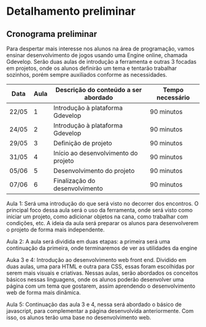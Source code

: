 # Detalhamento preliminar

## Cronograma preliminar

Para despertar mais interesse nos alunos na área de programação, vamos ensinar desenvolvimento de jogos usando uma Engine online, chamada Gdevelop. Serão duas aulas de introdução a ferramenta e outras 3 focadas em projetos, onde os alunos definirão um tema e tentarão trabalhar sozinhos, porém sempre auxiliados conforme as necessidades.

|Data   |Aula   | Descrição do conteúdo a ser abordado  | Tempo necessário |
|-------|-------|---------------------------------------|------------------|
| 22/05 |1| Introdução à plataforma Gdevelop | 90 minutos | 
| 24/05 |2| Introdução à plataforma Gdevelop | 90 minutos |
| 29/05 |3| Definição de projeto | 90 minutos |
| 31/05 |4| Início ao desenvolvimento do projeto | 90 minutos | 
| 05/06 |5| Desenvolvimento do projeto | 90 minutos |
| 07/06 |6| Finalização do desenvolvimento | 90 minutos |


Aula 1: Será uma introdução do que será visto no decorrer dos encontros. O principal foco dessa aula será o uso da ferramenta, onde será visto como iniciar um projeto,
como adicionar objetos na cana, como trabalhar com condições, etc. A ideia da aula será preparar os alunos para desenvolverem o projeto de forma mais independente.

Aula 2: A aula será dividida em duas etapas: a primeira será uma continuação da primeira, onde terminaremos de ver as utilidades da engine

Auka 3 e 4: Introdução ao desenvolvimento web front end. Dividido em duas aulas, uma para HTML e outra para CSS, essas foram escolhidas por serem mais visuais e criativas. 
Nessas aulas, serão abordados os conceitos básicos nessas linguagens, onde os alunos poderão desenvolver uma página com um tema que gostarem, assim aprendendo o desenvolvimento web de forma mais dinâmica.

Aula 5: Continuação das aula 3 e 4, nessa será abordado o básico de javascript, para complementar a página desenvolvida anteriormente. 
Com isso, os alunos terão uma base no desenvolvimento web.








